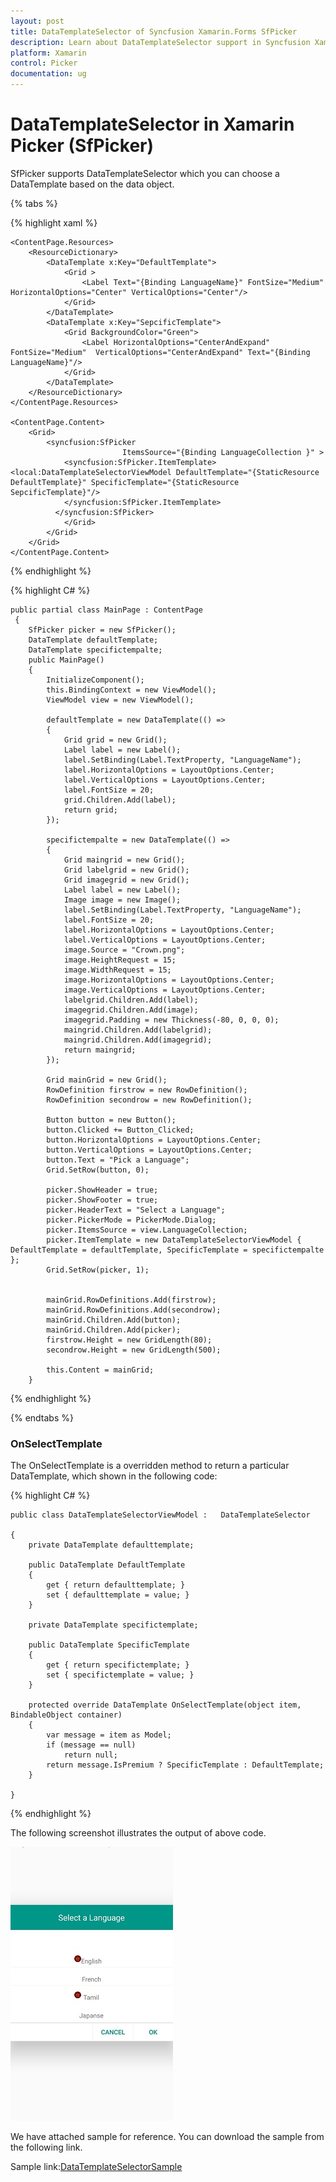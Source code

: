 ```yaml
---
layout: post
title: DataTemplateSelector of Syncfusion Xamarin.Forms SfPicker
description: Learn about DataTemplateSelector support in Syncfusion Xamarin Picker (SfPicker) control and more details.
platform: Xamarin
control: Picker
documentation: ug
---
```



# DataTemplateSelector in Xamarin Picker (SfPicker)

SfPicker supports DataTemplateSelector which you can choose a DataTemplate based on the data object.

{% tabs %}

{% highlight xaml %}

    <ContentPage.Resources>
        <ResourceDictionary>
            <DataTemplate x:Key="DefaultTemplate">
                <Grid >
                    <Label Text="{Binding LanguageName}" FontSize="Medium" HorizontalOptions="Center" VerticalOptions="Center"/>
                </Grid>
            </DataTemplate>
            <DataTemplate x:Key="SepcificTemplate">
                <Grid BackgroundColor="Green">
                    <Label HorizontalOptions="CenterAndExpand" FontSize="Medium"  VerticalOptions="CenterAndExpand" Text="{Binding LanguageName}"/>
                </Grid>
            </DataTemplate>
        </ResourceDictionary>
    </ContentPage.Resources>

    <ContentPage.Content>
        <Grid>
            <syncfusion:SfPicker                  
                             ItemsSource="{Binding LanguageCollection }" >
                <syncfusion:SfPicker.ItemTemplate>            <local:DataTemplateSelectorViewModel DefaultTemplate="{StaticResource DefaultTemplate}" SpecificTemplate="{StaticResource SepcificTemplate}"/>
                </syncfusion:SfPicker.ItemTemplate>   
              </syncfusion:SfPicker>
                </Grid>
            </Grid>
        </Grid>
    </ContentPage.Content>

{% endhighlight %}

{% highlight C# %}

    public partial class MainPage : ContentPage
     {
        SfPicker picker = new SfPicker();
        DataTemplate defaultTemplate;
        DataTemplate specifictempalte;
        public MainPage()
        {
            InitializeComponent();
            this.BindingContext = new ViewModel();
            ViewModel view = new ViewModel();

            defaultTemplate = new DataTemplate(() =>
            {
                Grid grid = new Grid();
                Label label = new Label();
                label.SetBinding(Label.TextProperty, "LanguageName");
                label.HorizontalOptions = LayoutOptions.Center;
                label.VerticalOptions = LayoutOptions.Center;
                label.FontSize = 20;
                grid.Children.Add(label);
                return grid;
            });

            specifictempalte = new DataTemplate(() =>
            {
                Grid maingrid = new Grid();
                Grid labelgrid = new Grid();
                Grid imagegrid = new Grid();
                Label label = new Label();
                Image image = new Image();
                label.SetBinding(Label.TextProperty, "LanguageName");
                label.FontSize = 20;
                label.HorizontalOptions = LayoutOptions.Center;
                label.VerticalOptions = LayoutOptions.Center;
                image.Source = "Crown.png";
                image.HeightRequest = 15;
                image.WidthRequest = 15;
                image.HorizontalOptions = LayoutOptions.Center;
                image.VerticalOptions = LayoutOptions.Center;
                labelgrid.Children.Add(label);
                imagegrid.Children.Add(image);
                imagegrid.Padding = new Thickness(-80, 0, 0, 0);
                maingrid.Children.Add(labelgrid);
                maingrid.Children.Add(imagegrid);
                return maingrid;
            });

            Grid mainGrid = new Grid();
            RowDefinition firstrow = new RowDefinition();
            RowDefinition secondrow = new RowDefinition();

            Button button = new Button();
            button.Clicked += Button_Clicked;
            button.HorizontalOptions = LayoutOptions.Center;
            button.VerticalOptions = LayoutOptions.Center;
            button.Text = "Pick a Language";
            Grid.SetRow(button, 0);

            picker.ShowHeader = true;
            picker.ShowFooter = true;
            picker.HeaderText = "Select a Language";
            picker.PickerMode = PickerMode.Dialog;
            picker.ItemsSource = view.LanguageCollection;
            picker.ItemTemplate = new DataTemplateSelectorViewModel { DefaultTemplate = defaultTemplate, SpecificTemplate = specifictempalte };
            Grid.SetRow(picker, 1);
            

            mainGrid.RowDefinitions.Add(firstrow);
            mainGrid.RowDefinitions.Add(secondrow);
            mainGrid.Children.Add(button);
            mainGrid.Children.Add(picker);
            firstrow.Height = new GridLength(80);
            secondrow.Height = new GridLength(500);

            this.Content = mainGrid;
        }

{% endhighlight %}

{% endtabs %}

### OnSelectTemplate

 The OnSelectTemplate is a overridden method  to return a particular DataTemplate, which shown in the following code:

{% highlight C# %}
	
    public class DataTemplateSelectorViewModel :   DataTemplateSelector

    {
        private DataTemplate defaulttemplate;

        public DataTemplate DefaultTemplate
        {
            get { return defaulttemplate; }
            set { defaulttemplate = value; }
        }

        private DataTemplate specifictemplate;

        public DataTemplate SpecificTemplate
        {
            get { return specifictemplate; }
            set { specifictemplate = value; }
        }

        protected override DataTemplate OnSelectTemplate(object item, BindableObject container)
        {
            var message = item as Model;
            if (message == null)
                return null;
            return message.IsPremium ? SpecificTemplate : DefaultTemplate; 
        }

    }
  
{% endhighlight %}

The following screenshot illustrates the output of above code.

![DataTemplateSelector](images/DataTemplateSelector.png)

We have attached sample for reference. You can download the sample from the following link.

Sample link:[DataTemplateSelectorSample](http://www.syncfusion.com/downloads/support/directtrac/general/ze/DataTemplateSelectorSample1687574118)